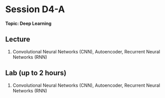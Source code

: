 # Session D4-A

**Topic: Deep Learning**

## Lecture
1. Convolutional Neural Networks (CNN), Autoencoder, Recurrent Neural Networks (RNN)

## Lab (up to 2 hours)
1. Convolutional Neural Networks (CNN), Autoencoder, Recurrent Neural Networks (RNN)


